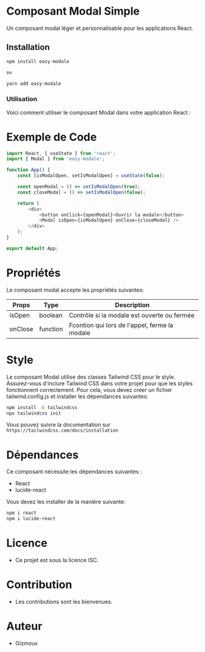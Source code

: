 # Composant Modal Simple

Un composant modal léger et personnalisable pour les applications React.

## Installation

```bash
npm install easy-modale

ou

yarn add easy-modale

```

### Utilisation

Voici comment utiliser le composant Modal dans votre application React :

# Exemple de Code

```js
import React, { useState } from 'react';
import { Modal } from 'easy-modale';

function App() {
	const [isModalOpen, setIsModalOpen] = useState(false);

	const openModal = () => setIsModalOpen(true);
	const closeModal = () => setIsModalOpen(false);

	return (
		<div>
			<button onClick={openModal}>Ouvrir la modale</button>
			<Modal isOpen={isModalOpen} onClose={closeModal} />
		</div>
	);
}

export default App;
```

# Propriétés

Le composant modal accepte les propriétés suivantes:

| Props   | Type     | Description                                   |
| ------- | -------- | --------------------------------------------- |
| isOpen  | boolean  | Contrôle si la modale est ouverte ou fermée   |
| onClose | function | Fcontion qui lors de l'appel, ferme la modale |

# Style

Le composant Modal utilise des classes Tailwind CSS pour le style. Assurez-vous d'inclure Tailwind CSS dans votre projet pour que les styles fonctionnent correctement. Pour cela, vous devez créer un fichier tailwind.config.js et installer les dépendances suivantes:

```bash
npm install -D tailwindcss
npx tailwindcss init
```

Vous pouvez suivre la documentation sur `https://tailwindcss.com/docs/installation`

# Dépendances

Ce composant nécessite les dépendances suivantes :

- React
- lucide-react

Vous devez les installer de la manière suivante:

```bash
npm i react
npm i lucide-react
```

# Licence

- Ce projet est sous la licence ISC.

# Contribution

- Les contributions sont les bienvenues.

# Auteur

- Gizmoux
